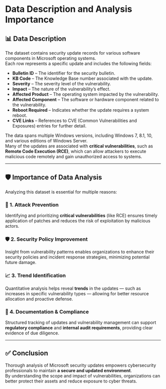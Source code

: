 # Data Description and Analysis Importance

## 📊 Data Description

The dataset contains security update records for various software components in Microsoft operating systems.  
Each row represents a specific update and includes the following fields:

- **Bulletin ID** – The identifier for the security bulletin.  
- **KB Code** – The Knowledge Base number associated with the update.  
- **Severity** – The severity level of the vulnerability.  
- **Impact** – The nature of the vulnerability’s effect.  
- **Affected Product** – The operating system impacted by the vulnerability.  
- **Affected Component** – The software or hardware component related to the vulnerability.  
- **Reboot Required** – Indicates whether the update requires a system reboot.  
- **CVE Links** – References to CVE (Common Vulnerabilities and Exposures) entries for further detail.

The data spans multiple Windows versions, including Windows 7, 8.1, 10, and various editions of Windows Server.  
Many of the updates are associated with **critical vulnerabilities**, such as **Remote Code Execution (RCE)**, which can allow attackers to execute malicious code remotely and gain unauthorized access to systems.

---

## 🛡️ Importance of Data Analysis

Analyzing this dataset is essential for multiple reasons:

### 🔐 1. Attack Prevention  
Identifying and prioritizing **critical vulnerabilities** (like RCE) ensures timely application of patches and reduces the risk of exploitation by malicious actors.

### 🛡️ 2. Security Policy Improvement  
Insight from vulnerability patterns enables organizations to enhance their security policies and incident response strategies, minimizing potential future damage.

### 📈 3. Trend Identification  
Quantitative analysis helps reveal **trends** in the updates — such as increases in specific vulnerability types — allowing for better resource allocation and proactive defense.

### 📄 4. Documentation & Compliance  
Structured tracking of updates and vulnerability management can support **regulatory compliance** and **internal audit requirements**, providing clear evidence of due diligence.

---

## ✅ Conclusion

Thorough analysis of Microsoft security updates empowers cybersecurity professionals to maintain **a secure and updated environment**.  
By understanding the scope and impact of vulnerabilities, organizations can better protect their assets and reduce exposure to cyber threats.
